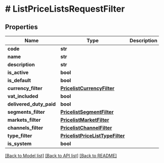 # # ListPriceListsRequestFilter


## Properties 


Name | Type | Description | Notes
------------ | ------------- | ------------- | -------------
**code**| **str** |   | [optional]
**name**| **str** |   | [optional]
**description**| **str** |   | [optional]
**is_active**| **bool** |   | [optional]
**is_default**| **bool** |   | [optional]
**currency_filter**| [**PricelistCurrencyFilter**](PricelistCurrencyFilter.md) |   | [optional]
**vat_included**| **bool** |   | [optional]
**delivered_duty_paid**| **bool** |   | [optional]
**segments_filter**| [**PricelistSegmentFilter**](PricelistSegmentFilter.md) |   | [optional]
**markets_filter**| [**PricelistMarketFilter**](PricelistMarketFilter.md) |   | [optional]
**channels_filter**| [**PricelistChannelFilter**](PricelistChannelFilter.md) |   | [optional]
**type_filter**| [**PricelistPriceListTypeFilter**](PricelistPriceListTypeFilter.md) |   | [optional]
**is_system**| **bool** |   | [optional]


[[Back to Model list]](../../README.md#models) [[Back to API list]](../../README.md#endpoints) [[Back to README]](../../README.md)

